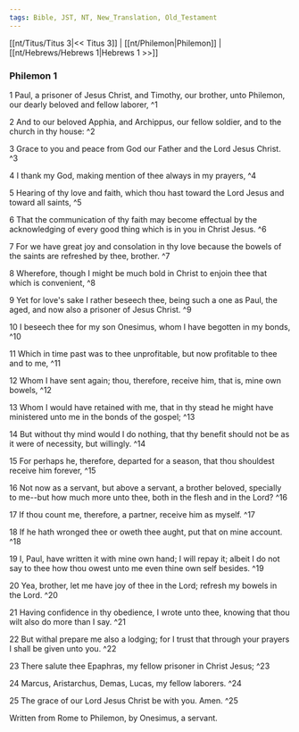 ```yaml
---
tags: Bible, JST, NT, New_Translation, Old_Testament
---
```


[[nt/Titus/Titus 3|<< Titus 3]] | [[nt/Philemon|Philemon]] | [[nt/Hebrews/Hebrews 1|Hebrews 1 >>]]

### Philemon 1

1 Paul, a prisoner of Jesus Christ, and Timothy, our brother, unto Philemon, our dearly beloved and fellow laborer,  ^1

2 And to our beloved Apphia, and Archippus, our fellow soldier, and to the church in thy house:  ^2

3 Grace to you and peace from God our Father and the Lord Jesus Christ.  ^3

4 I thank my God, making mention of thee always in my prayers,  ^4

5 Hearing of thy love and faith, which thou hast toward the Lord Jesus and toward all saints,  ^5

6 That the communication of thy faith may become effectual by the acknowledging of every good thing which is in you in Christ Jesus.  ^6

7 For we have great joy and consolation in thy love because the bowels of the saints are refreshed by thee, brother.  ^7

8 Wherefore, though I might be much bold in Christ to enjoin thee that which is convenient,  ^8

9 Yet for love\'s sake I rather beseech thee, being such a one as Paul, the aged, and now also a prisoner of Jesus Christ.  ^9

10 I beseech thee for my son Onesimus, whom I have begotten in my bonds,  ^10

11 Which in time past was to thee unprofitable, but now profitable to thee and to me,  ^11

12 Whom I have sent again; thou, therefore, receive him, that is, mine own bowels,  ^12

13 Whom I would have retained with me, that in thy stead he might have ministered unto me in the bonds of the gospel;  ^13

14 But without thy mind would I do nothing, that thy benefit should not be as it were of necessity, but willingly.  ^14

15 For perhaps he, therefore, departed for a season, that thou shouldest receive him forever,  ^15

16 Not now as a servant, but above a servant, a brother beloved, specially to me\--but how much more unto thee, both in the flesh and in the Lord?  ^16

17 If thou count me, therefore, a partner, receive him as myself.  ^17

18 If he hath wronged thee or oweth thee aught, put that on mine account.  ^18

19 I, Paul, have written it with mine own hand; I will repay it; albeit I do not say to thee how thou owest unto me even thine own self besides.  ^19

20 Yea, brother, let me have joy of thee in the Lord; refresh my bowels in the Lord.  ^20

21 Having confidence in thy obedience, I wrote unto thee, knowing that thou wilt also do more than I say.  ^21

22 But withal prepare me also a lodging; for I trust that through your prayers I shall be given unto you.  ^22

23 There salute thee Epaphras, my fellow prisoner in Christ Jesus;  ^23

24 Marcus, Aristarchus, Demas, Lucas, my fellow laborers.  ^24

25 The grace of our Lord Jesus Christ be with you. Amen.  ^25

 Written from Rome to Philemon, by Onesimus, a servant. 

 
